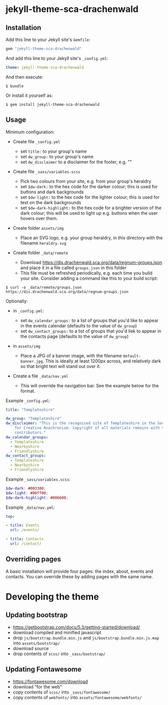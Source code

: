 # jekyll-theme-sca-drachenwald

## Installation

Add this line to your Jekyll site's `Gemfile`:

```ruby
gem "jekyll-theme-sca-drachenwald"
```

And add this line to your Jekyll site's `_config.yml`:

```yaml
theme: jekyll-theme-sca-drachenwald
```

And then execute:

    $ bundle

Or install it yourself as:

    $ gem install jekyll-theme-sca-drachenwald

## Usage

Minimum configuration:

- Create file `_config.yml`
    - set `title:` to your group's name
    - set `dw_group:` to your group's name
    - set `dw_disclaimer` to a disclaimer for the footer, e.g. ""

- Create file `_sass/variables.scss`
    - Pick two colours from your site, e.g. from your group's heraldry
    - set `$dw-dark:` to the hex code for the darker colour; this is used for
      buttons and dark backgrounds
    - set `$dw-light:` to the hex code for the lighter colour; this is used
      for text on the dark backgrounds
    - set `$dw-dark-highlight:` to the hex code for a brighter version of the
      dark colour; this will be used to light up e.g. buttons when the user
      hovers over them.

- Create folder `assets/img`
    - Place an SVG logo, e.g. your group heraldry, in this directory with
      the filename `heraldry.svg`

- Create folder `_data/remote`
    - Download https://dis.drachenwald.sca.org/data/regnum-groups.json and
      place it in a file called `groups.json` in this folder
    - This file must be refreshed periodically, e.g. each time you build
      your site. Consider adding a command like this to your build script:

```
$ curl -o _data/remote/groups.json https://dis.drachenwald.sca.org/data/regnum-groups.json
```

Optionally:

- in `_config.yml`:
    - set `dw_calendar_groups:` to a list of groups that you'd like to appear
      in the events calendar (defaults to the value of `dw_group`)
    - set `dw_contact_groups:` to a list of groups that you'd liek to appear
      in the contacts page (defaults to the value of `dw_group`)

- in `assets/img`
    - Place a JPG of a banner image, with the filename `default-banner.jpg`.
      This is ideally at least 1200px across, and relatively dark so that
      bright text will stand out over it.

- Create a file `_data/nav.yml`
    - This will override the navigation bar. See the example below for the
      format.


Example `_config.yml`:
```yaml
title: "Templateshire"

dw_group: "Templateshire"
dw_disclaimer: "This is the recognised site of Templateshire in the Society
    for Creative Anachronism. Copyright of all materials remains with the
    contributors."
dw_calendar_groups:
  - Templateshire
  - Nearbyshire
  - Friendlyshire
dw_contact_groups:
  - Templateshire
  - Nearbyshire
  - Friendlyshire
```

Example `_sass/variables.scss`:
```scss
$dw-dark: #003300;
$dw-light: #00ff00;
$dw-dark-highlight: #006600;
```

Example `_data/nav.yml`:
```yaml
top:

- title: Events
  url: /events/

- title: Contacts
  url: /contact/
```

## Overriding pages

A basic installation will provide four pages: the index, about, events and
contacts. You can override these by adding pages with the same name.

# Developing the theme

## Updating bootstrap

- https://getbootstrap.com/docs/5.3/getting-started/download/
- download compiled and minified javascript
- drop `js/bootstrap.bundle.min.js` and `js/bootstrap.bundle.min.js.map` into `assets/bootstrap/`
- download source
- drop contents of `scss/` into `_sass/bootstrap/`

## Updating Fontawesome

- https://fontawesome.com/download
- download "for the web"
- copy contents of `scss/` into `_sass/fontawesome/`
- copy contents of `webfonts/` into `assets/fontawesome/webfonts/`
